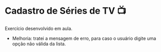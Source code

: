 # Cadastro de Séries de TV :tv:

Exercício desenvolvido em aula.

- Melhoria: tratei a mensagem de erro, para caso o usuário digite uma opção não válida da lista.

